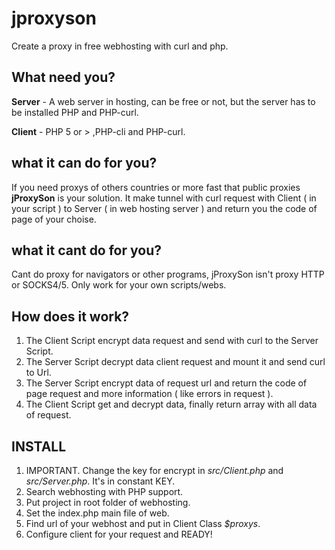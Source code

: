 # jproxyson
Create a proxy in free webhosting with curl and php.


## What need you?

**Server** - A web server in hosting, can be free or not, but the server has to be installed PHP and PHP-curl.

**Client** - PHP 5 or > ,PHP-cli and PHP-curl.


## what it can do for you?

If you need proxys of others countries or more fast that public proxies **jProxySon** is your solution. It make tunnel with curl request with Client ( in your script ) to Server ( in web hosting server ) and return you the code of page of your choise.


## what it cant do for you?

Cant do proxy for navigators or other programs, jProxySon isn't proxy HTTP or SOCKS4/5. Only work for your own scripts/webs.


## How does it work?

1. The Client Script encrypt data request and send with curl to the Server Script.
2. The Server Script decrypt data client request and mount it and send curl to Url.
3. The Server Script encrypt data of request url and return the code of page request and more information ( like errors in request ).
4. The Client Script get and decrypt data, finally return array with all data of request.


## INSTALL

1. IMPORTANT. Change the key for encrypt in *src/Client.php* and *src/Server.php*. It's in constant KEY.
2. Search webhosting with PHP support.
3. Put project in root folder of webhosting.
4. Set the index.php main file of web.
5. Find url of your webhost and put in Client Class *$proxys*.
6. Configure client for your request and READY!

